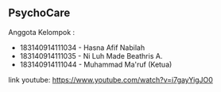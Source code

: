 ## PsychoCare
Anggota Kelompok :
- 183140914111034 - Hasna Afif Nabilah
- 183140914111035 - Ni Luh Made Beathris A.
- 183140914111044 - Muhammad Ma'ruf (Ketua)

link youtube: https://www.youtube.com/watch?v=i7gayYigJO0
